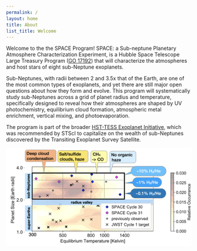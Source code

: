 ```yaml
---
permalink: /
layout: home
title: About 
list_title: Welcome
---
```


Welcome to the the SPACE Program! SPACE: a Sub-neptune Planetary Atmosphere Characterization Experiment, is a Hubble Space Telescope Large Treasury Program ([GO 17192][abstract]) that will characterize the atmospheres and host stars of eight sub-Neptune exoplanets. 

Sub-Neptunes, with radii between 2 and 3.5x that of the Earth, are one of the most common types of exoplanets, and yet there are still major open questions about how they form and evolve. This program will systematically study sub-Neptunes across a grid of planet radius and temperature, specifically designed to reveal how their atmospheres are shaped by UV photochemistry, equilibrium cloud formation, atmospheric metal enrichment, vertical mixing, and photoevaporation.

The program is part of the broader [HST-TESS Exoplanet Initiative][HST-TESS], which was recommended by STScI to capitalize on the wealth of sub-Neptunes discovered by the Transiting Exoplanet Survey Satellite.


<img src="./assets/imgs/massradius.png" width="700px">



[abstract]: https://ui.adsabs.harvard.edu/abs/2022hst..prop17192K/abstract
[HST-TESS]: https://hst-docs.stsci.edu/hsp/hubble-space-telescope-call-for-proposals-for-cycle-31/hst-special-initiatives 
